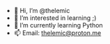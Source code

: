 - 👋 Hi, I’m @thelemic
- 👀 I’m interested in learning ;)
- 🌱 I’m currently learning Python
- 📫 Email: thelemic@proton.me

<!---
thelemic/thelemic is a ✨ special ✨ repository because its `README.md` (this file) appears on your GitHub profile.
You can click the Preview link to take a look at your changes.
--->
